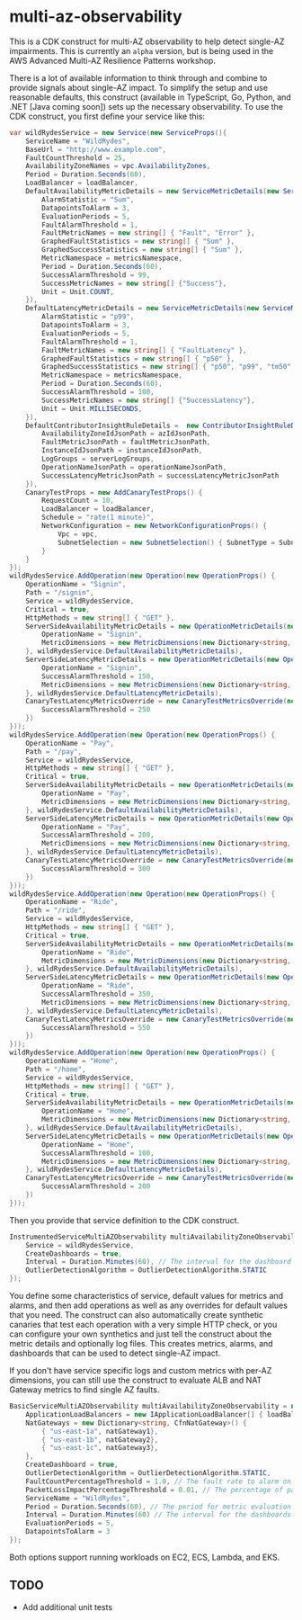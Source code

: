 # multi-az-observability

This is a CDK construct for multi-AZ observability to help detect single-AZ impairments. This is currently an `alpha` version, but is being used in the AWS Advanced Multi-AZ Resilience Patterns workshop.

There is a lot of available information to think through and combine to provide signals about single-AZ impact. To simplify the setup and use reasonable defaults, this construct (available in TypeScript, Go, Python, and .NET [Java coming soon]) sets up the necessary observability. To use the CDK construct, you first define your service like this:

```csharp
var wildRydesService = new Service(new ServiceProps(){
    ServiceName = "WildRydes",
    BaseUrl = "http://www.example.com",
    FaultCountThreshold = 25,
    AvailabilityZoneNames = vpc.AvailabilityZones,
    Period = Duration.Seconds(60),
    LoadBalancer = loadBalancer,
    DefaultAvailabilityMetricDetails = new ServiceMetricDetails(new ServiceMetricDetailsProps() {
        AlarmStatistic = "Sum",
        DatapointsToAlarm = 3,
        EvaluationPeriods = 5,
        FaultAlarmThreshold = 1,
        FaultMetricNames = new string[] { "Fault", "Error" },
        GraphedFaultStatistics = new string[] { "Sum" },
        GraphedSuccessStatistics = new string[] { "Sum" },
        MetricNamespace = metricsNamespace,
        Period = Duration.Seconds(60),
        SuccessAlarmThreshold = 99,
        SuccessMetricNames = new string[] {"Success"},
        Unit = Unit.COUNT,
    }),
    DefaultLatencyMetricDetails = new ServiceMetricDetails(new ServiceMetricDetailsProps(){
        AlarmStatistic = "p99",
        DatapointsToAlarm = 3,
        EvaluationPeriods = 5,
        FaultAlarmThreshold = 1,
        FaultMetricNames = new string[] { "FaultLatency" },
        GraphedFaultStatistics = new string[] { "p50" },
        GraphedSuccessStatistics = new string[] { "p50", "p99", "tm50", "tm99" },
        MetricNamespace = metricsNamespace,
        Period = Duration.Seconds(60),
        SuccessAlarmThreshold = 100,
        SuccessMetricNames = new string[] {"SuccessLatency"},
        Unit = Unit.MILLISECONDS,
    }),
    DefaultContributorInsightRuleDetails =  new ContributorInsightRuleDetails(new ContributorInsightRuleDetailsProps() {
        AvailabilityZoneIdJsonPath = azIdJsonPath,
        FaultMetricJsonPath = faultMetricJsonPath,
        InstanceIdJsonPath = instanceIdJsonPath,
        LogGroups = serverLogGroups,
        OperationNameJsonPath = operationNameJsonPath,
        SuccessLatencyMetricJsonPath = successLatencyMetricJsonPath
    }),
    CanaryTestProps = new AddCanaryTestProps() {
        RequestCount = 10,
        LoadBalancer = loadBalancer,
        Schedule = "rate(1 minute)",
        NetworkConfiguration = new NetworkConfigurationProps() {
            Vpc = vpc,
            SubnetSelection = new SubnetSelection() { SubnetType = SubnetType.PRIVATE_ISOLATED }
        }
    }
});
wildRydesService.AddOperation(new Operation(new OperationProps() {
    OperationName = "Signin",
    Path = "/signin",
    Service = wildRydesService,
    Critical = true,
    HttpMethods = new string[] { "GET" },
    ServerSideAvailabilityMetricDetails = new OperationMetricDetails(new OperationMetricDetailsProps() {
        OperationName = "Signin",
        MetricDimensions = new MetricDimensions(new Dictionary<string, string> {{ "Operation", "Signin"}}, "AZ-ID", "Region")
    }, wildRydesService.DefaultAvailabilityMetricDetails),
    ServerSideLatencyMetricDetails = new OperationMetricDetails(new OperationMetricDetailsProps() {
        OperationName = "Signin",
        SuccessAlarmThreshold = 150,
        MetricDimensions = new MetricDimensions(new Dictionary<string, string> {{ "Operation", "Signin"}}, "AZ-ID", "Region")
    }, wildRydesService.DefaultLatencyMetricDetails),
    CanaryTestLatencyMetricsOverride = new CanaryTestMetricsOverride(new CanaryTestMetricsOverrideProps() {
        SuccessAlarmThreshold = 250
    })
}));
wildRydesService.AddOperation(new Operation(new OperationProps() {
    OperationName = "Pay",
    Path = "/pay",
    Service = wildRydesService,
    HttpMethods = new string[] { "GET" },
    Critical = true,
    ServerSideAvailabilityMetricDetails = new OperationMetricDetails(new OperationMetricDetailsProps() {
        OperationName = "Pay",
        MetricDimensions = new MetricDimensions(new Dictionary<string, string> {{ "Operation", "Pay"}}, "AZ-ID", "Region")
    }, wildRydesService.DefaultAvailabilityMetricDetails),
    ServerSideLatencyMetricDetails = new OperationMetricDetails(new OperationMetricDetailsProps() {
        OperationName = "Pay",
        SuccessAlarmThreshold = 200,
        MetricDimensions = new MetricDimensions(new Dictionary<string, string> {{ "Operation", "Pay"}}, "AZ-ID", "Region")
    }, wildRydesService.DefaultLatencyMetricDetails),
    CanaryTestLatencyMetricsOverride = new CanaryTestMetricsOverride(new CanaryTestMetricsOverrideProps() {
        SuccessAlarmThreshold = 300
    })
}));
wildRydesService.AddOperation(new Operation(new OperationProps() {
    OperationName = "Ride",
    Path = "/ride",
    Service = wildRydesService,
    HttpMethods = new string[] { "GET" },
    Critical = true,
    ServerSideAvailabilityMetricDetails = new OperationMetricDetails(new OperationMetricDetailsProps() {
        OperationName = "Ride",
        MetricDimensions = new MetricDimensions(new Dictionary<string, string> {{ "Operation", "Ride"}}, "AZ-ID", "Region")
    }, wildRydesService.DefaultAvailabilityMetricDetails),
    ServerSideLatencyMetricDetails = new OperationMetricDetails(new OperationMetricDetailsProps() {
        OperationName = "Ride",
        SuccessAlarmThreshold = 350,
        MetricDimensions = new MetricDimensions(new Dictionary<string, string> {{ "Operation", "Ride"}}, "AZ-ID", "Region")
    }, wildRydesService.DefaultLatencyMetricDetails),
    CanaryTestLatencyMetricsOverride = new CanaryTestMetricsOverride(new CanaryTestMetricsOverrideProps() {
        SuccessAlarmThreshold = 550
    })
}));
wildRydesService.AddOperation(new Operation(new OperationProps() {
    OperationName = "Home",
    Path = "/home",
    Service = wildRydesService,
    HttpMethods = new string[] { "GET" },
    Critical = true,
    ServerSideAvailabilityMetricDetails = new OperationMetricDetails(new OperationMetricDetailsProps() {
        OperationName = "Home",
        MetricDimensions = new MetricDimensions(new Dictionary<string, string> {{ "Operation", "Ride"}}, "AZ-ID", "Region")
    }, wildRydesService.DefaultAvailabilityMetricDetails),
    ServerSideLatencyMetricDetails = new OperationMetricDetails(new OperationMetricDetailsProps() {
        OperationName = "Home",
        SuccessAlarmThreshold = 100,
        MetricDimensions = new MetricDimensions(new Dictionary<string, string> {{ "Operation", "Ride"}}, "AZ-ID", "Region")
    }, wildRydesService.DefaultLatencyMetricDetails),
    CanaryTestLatencyMetricsOverride = new CanaryTestMetricsOverride(new CanaryTestMetricsOverrideProps() {
        SuccessAlarmThreshold = 200
    })
}));
```

Then you provide that service definition to the CDK construct.

```csharp
InstrumentedServiceMultiAZObservability multiAvailabilityZoneObservability = new InstrumentedServiceMultiAZObservability(this, "MultiAZObservability", new InstrumentedServiceMultiAZObservabilityProps() {
    Service = wildRydesService,
    CreateDashboards = true,
    Interval = Duration.Minutes(60), // The interval for the dashboard
    OutlierDetectionAlgorithm = OutlierDetectionAlgorithm.STATIC
});
```

You define some characteristics of service, default values for metrics and alarms, and then add operations as well as any overrides for default values that you need. The construct can also automatically create synthetic canaries that test each operation with a very simple HTTP check, or you can configure your own synthetics and just tell the construct about the metric details and optionally log files. This creates metrics, alarms, and dashboards that can be used to detect single-AZ impact.

If you don't have service specific logs and custom metrics with per-AZ dimensions, you can still use the construct to evaluate ALB and NAT Gateway metrics to find single AZ faults.

```csharp
BasicServiceMultiAZObservability multiAvailabilityZoneObservability = new BasicServiceMultiAZObservability(this, "MultiAZObservability", new BasicServiceMultiAZObservabilityProps() {
    ApplicationLoadBalancers = new IApplicationLoadBalancer[] { loadBalancer },
    NatGateways = new Dictionary<string, CfnNatGateway>() {
        { "us-east-1a", natGateway1},
        { "us-east-1b", natGateway2},
        { "us-east-1c", natGateway3},
    },
    CreateDashboard = true,
    OutlierDetectionAlgorithm = OutlierDetectionAlgorithm.STATIC,
    FaultCountPercentageThreshold = 1.0, // The fault rate to alarm on for errors seen from the ALBs in the same AZ
    PacketLossImpactPercentageThreshold = 0.01, // The percentage of packet loss to alarm on for the NAT Gateways in the same AZ
    ServiceName = "WildRydes",
    Period = Duration.Seconds(60), // The period for metric evaluation
    Interval = Duration.Minutes(60) // The interval for the dashboards
    EvaluationPeriods = 5,
    DatapointsToAlarm = 3
});
```

Both options support running workloads on EC2, ECS, Lambda, and EKS.

## TODO

* Add additional unit tests
